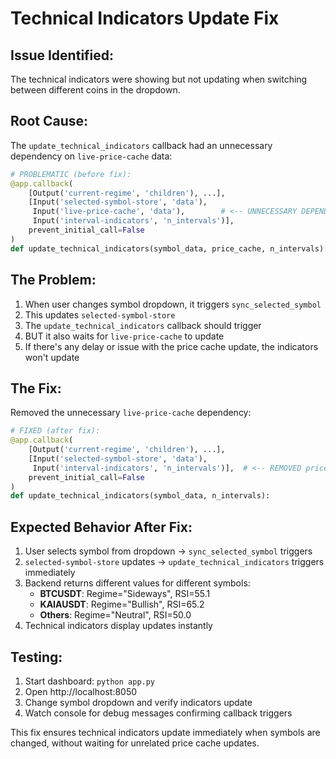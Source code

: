 # Technical Indicators Update Fix

## Issue Identified:
The technical indicators were showing but not updating when switching between different coins in the dropdown.

## Root Cause:
The `update_technical_indicators` callback had an unnecessary dependency on `live-price-cache` data:

```python
# PROBLEMATIC (before fix):
@app.callback(
    [Output('current-regime', 'children'), ...],
    [Input('selected-symbol-store', 'data'),
     Input('live-price-cache', 'data'),        # <-- UNNECESSARY DEPENDENCY
     Input('interval-indicators', 'n_intervals')],
    prevent_initial_call=False
)
def update_technical_indicators(symbol_data, price_cache, n_intervals):
```

## The Problem:
1. When user changes symbol dropdown, it triggers `sync_selected_symbol`
2. This updates `selected-symbol-store` 
3. The `update_technical_indicators` callback should trigger
4. BUT it also waits for `live-price-cache` to update
5. If there's any delay or issue with the price cache update, the indicators won't update

## The Fix:
Removed the unnecessary `live-price-cache` dependency:

```python
# FIXED (after fix):
@app.callback(
    [Output('current-regime', 'children'), ...],
    [Input('selected-symbol-store', 'data'),
     Input('interval-indicators', 'n_intervals')],  # <-- REMOVED price_cache dependency
    prevent_initial_call=False
)
def update_technical_indicators(symbol_data, n_intervals):
```

## Expected Behavior After Fix:
1. User selects symbol from dropdown → `sync_selected_symbol` triggers
2. `selected-symbol-store` updates → `update_technical_indicators` triggers immediately  
3. Backend returns different values for different symbols:
   - **BTCUSDT**: Regime="Sideways", RSI=55.1
   - **KAIAUSDT**: Regime="Bullish", RSI=65.2  
   - **Others**: Regime="Neutral", RSI=50.0
4. Technical indicators display updates instantly

## Testing:
1. Start dashboard: `python app.py`
2. Open http://localhost:8050
3. Change symbol dropdown and verify indicators update
4. Watch console for debug messages confirming callback triggers

This fix ensures technical indicators update immediately when symbols are changed, without waiting for unrelated price cache updates.
